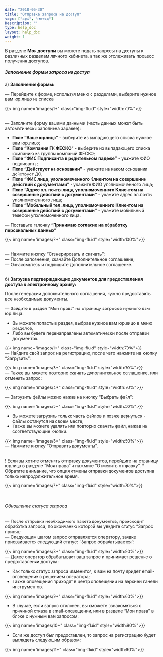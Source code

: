 ```yaml
---
date: "2018-05-30"
title: "Отправка запроса на доступ"
tags: ["api", "метод"]
Description: ""
type: help_doc
layout: help_doc
weight: 1
---
```


<div class="pixxett-alert pixxett-alert-icon alert4-light">
  <i class="fa fa-info-circle"></i>В разделе <b>Мои доступы</b> вы можете подать запросы на доступы к различных разделам личного кабинета, а так же отслеживать процесс получения доступов. </div>

##### Заполнение формы запроса на доступ

а) <b>Заполнение формы:</b> <br/>

— Перейдите к форме, используя меню с разделами, выберите нужное вам юр.лицо из списка.

{{< img name="images/1*" class="img-fluid" style="width:70%">}}

<br/>
— Заполните форму вашими данными (часть данных может быть автоматически заполнена заранее): 

* <b>Поле “Ваше юрлицо”</b> - выберите из выпадающего списка нужное вам юр.лицо;
* <b>Поле “Компания ГК ФЕСКО”</b>  - выберите из выпадающего списка компанию из группы компаний ФЕСКО;
* <b>Поле “ФИО Подписанта в родительном падеже”</b> - укажите ФИО подписанта;
* <b>Поле “Действует на основании”</b> - укажите на каком основании действует ДС;
* <b>Поле “ФИО лица, уполномоченного Клиентом на совершение действий с документами”</b> - укажите ФИО уполномоченного лица;
* <b>Поле “Адрес эл. почты лица, уполномоченного Клиентом на совершение действий с документами”</b> - укажите адрес эл.почты уполномоченного лица;
* <b>Поле “Мобильный тел. лица, уполномоченного Клиентом на совершение действий с документами”</b> - укажите мобильный телефон уполномоченного лица.

— Поставьте галочку <b>“Принимаю согласие на обработку персональных данных”</b> 

{{< img name="images/2*" class="img-fluid" style="width:100%">}}

<br/>
— Нажмите кнопку “Сгенерировать и скачать”; <br/>
— После заполнения, скачайте Дополнительное соглашение; <br/>
— Ознакомьтесь и подпишите Дополнительное соглашение. <br/>
<br/>

б)  <b>Загрузка подтверждающих документов для предоставления доступа к электронному архиву:</b> 

После генерации дополнительного соглашения, нужно предоставить все необходимые документы.

— Зайдите в раздел “Мои права” на страницу запросов нужного вам юр.лица: <br/>

* Вы можете попасть в раздел, выбрав нужное вам юр.лицо в меню разделов; <br/>
* Либо вы будете перенаправлены автоматически после отправки документов. <br/>

{{< img name="images/1*" class="img-fluid" style="width:70%">}}
<br/>
— Найдите свой запрос на регистрацию, после чего нажмите на кнопку “Загрузить”:

{{< img name="images/3*" class="img-fluid" style="width:70%">}}
<br/>
— Также вы можете повторно скачать дополнительное соглашение, или отменить запрос:

{{< img name="images/4*" class="img-fluid" style="width:70%">}}

— Загрузить файлы можно нажав на кнопку “Выбрать файл”:

{{< img name="images/5*" class="img-fluid" style="width:50%">}}

* Вы можете загрузить только часть файлов и позже вернуться - файлы останутся на своем месте; <br/>
* Также вы можете удалять или повторно скачать файл, нажав на соответствующие кнопки. <br/>

{{< img name="images/6*" class="img-fluid" style="width:50%">}}
<br/>
— Нажмите кнопку “Отправить документы”.

<br/>
! Если вы хотите отменить отправку документов, перейдите на страницу юрлица в разделе “Мои права” и нажмите “Отменить отправку”.
* Обратите внимание, что опция отмены отправки документов доступна только непродолжительное время.
 
{{< img name="images/7*" class="img-fluid" style="width:70%">}}

<br/>

###### Обновление статуса запроса

— После отправки необходимого пакета документов, происходит обработка запроса, по окончанию которой вы увидите статус “Запрос принят; <br/>
— Следующим шагом запрос отправляется оператору, заявке присваивается следующий статус:  “Запрос обрабатывается”: <br/>

{{< img name="images/8*" class="img-fluid" style="width:90%">}}
<br/>
— Далее оператор обрабатывает ваш запрос и принимает решение о предоставлении доступа:

* Как только статус запроса изменится, к вам на почту придет email-оповещение с решением оператора; <br/>
* Также оповещения приходят в центр оповещений на верхней панели инструментов. <br/>

{{< img name="images/9*" class="img-fluid" style="width:60%">}}

* В случае, если запрос отклонен, вы сможете ознакомиться с причиной отказа в email-оповещении, или в разделе “Мои права” в блоке с нужным вам запросом: <br/>

{{< img name="images/10*" class="img-fluid" style="width:90%">}}
<br/>

* Если же доступ был предоставлен, то запрос на регистрацию будет выглядеть следующим образом: <br/>

{{< img name="images/11*" class="img-fluid" style="width:90%">}}
